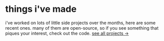 # things i've made

i've worked on lots of little side projects over the months, here are some recent ones. 
many of them are open-source, so if you see something that piques your interest, check out the code. 
[see all projects →](/projects)